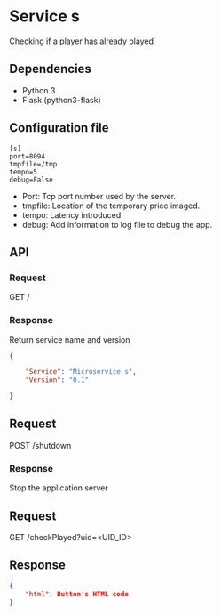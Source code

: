 # Service s

Checking if a player has already played

## Dependencies

- Python 3
- Flask (python3-flask)

## Configuration file

```
[s]
port=8094
tmpfile=/tmp
tempo=5
debug=False
```

* Port: Tcp port number used by the server.
* tmpfile: Location of the temporary price imaged.
* tempo: Latency introduced.
* debug: Add information to log file to debug the app.

## API

### Request
GET /

### Response

Return service name and version

```json
{

    "Service": "Microservice s",
    "Version": "0.1"

}
```

## Request
POST /shutdown

### Response

Stop the application server


## Request
GET /checkPlayed?uid=<UID_ID>

## Response
```json
{
    "html": Button's HTML code
}

